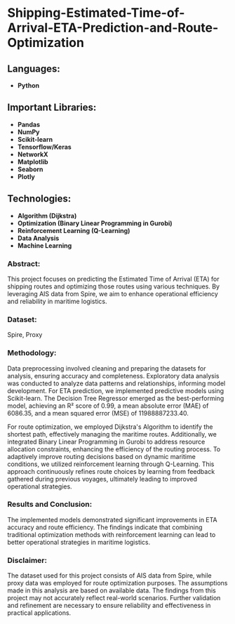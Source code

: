 # Shipping-Estimated-Time-of-Arrival-ETA-Prediction-and-Route-Optimization

## Languages:
* **Python**

## Important Libraries:
* **Pandas**
* **NumPy**
* **Scikit-learn**
* **Tensorflow/Keras**
* **NetworkX**
* **Matplotlib**
* **Seaborn**
* **Plotly**

## Technologies:
* **Algorithm (Dijkstra)**
* **Optimization (Binary Linear Programming in Gurobi)**
* **Reinforcement Learning (Q-Learning)**
* **Data Analysis**
* **Machine Learning**

### Abstract:
This project focuses on predicting the Estimated Time of Arrival (ETA) for shipping routes and optimizing those routes using various techniques. By leveraging AIS data from Spire, we aim to enhance operational efficiency and reliability in maritime logistics.

### Dataset:
Spire, Proxy

### Methodology:
Data preprocessing involved cleaning and preparing the datasets for analysis, ensuring accuracy and completeness. Exploratory data analysis was conducted to analyze data patterns and relationships, informing model development. For ETA prediction, we implemented predictive models using Scikit-learn. The Decision Tree Regressor emerged as the best-performing model, achieving an R² score of 0.99, a mean absolute error (MAE) of 6086.35, and a mean squared error (MSE) of 11988887233.40.

For route optimization, we employed Dijkstra's Algorithm to identify the shortest path, effectively managing the maritime routes. Additionally, we integrated Binary Linear Programming in Gurobi to address resource allocation constraints, enhancing the efficiency of the routing process. To adaptively improve routing decisions based on dynamic maritime conditions, we utilized reinforcement learning through Q-Learning. This approach continuously refines route choices by learning from feedback gathered during previous voyages, ultimately leading to improved operational strategies.

### Results and Conclusion:
The implemented models demonstrated significant improvements in ETA accuracy and route efficiency. The findings indicate that combining traditional optimization methods with reinforcement learning can lead to better operational strategies in maritime logistics.

### Disclaimer:
The dataset used for this project consists of AIS data from Spire, while proxy data was employed for route optimization purposes. The assumptions made in this analysis are based on available data. The findings from this project may not accurately reflect real-world scenarios. Further validation and refinement are necessary to ensure reliability and effectiveness in practical applications.
